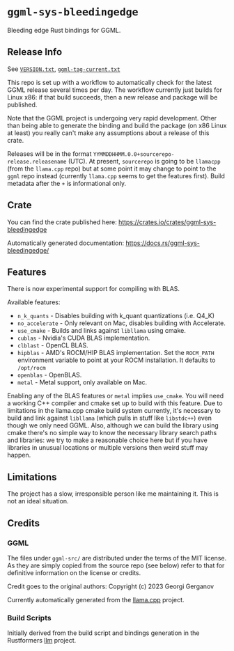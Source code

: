 # `ggml-sys-bleedingedge`

Bleeding edge Rust bindings for GGML.

## Release Info

See [`VERSION.txt`](./VERSION.txt), [`ggml-tag-current.txt`](./ggml-tag-current.txt)

This repo is set up with a workflow to automatically check for the latest GGML release
several times per day. The workflow currently just builds for Linux x86: if that build
succeeds, then a new release and package will be published.

Note that the GGML project is undergoing very rapid development. Other than being able
to generate the binding and build the package (on x86 Linux at least) you really can't
make any assumptions about a release of this crate.

Releases will be in the format `YYMMDDHHMM.0.0+sourcerepo-release.releasename` (UTC).
At present, `sourcerepo` is going to be `llamacpp` (from the `llama.cpp` repo) but at
some point it may change to point to the `ggml` repo instead (currently `llama.cpp` seems
to get the features first). Build metadata after the `+` is informational only.

## Crate

You can find the crate published here: https://crates.io/crates/ggml-sys-bleedingedge

Automatically generated documentation: https://docs.rs/ggml-sys-bleedingedge/

## Features

There is now experimental support for compiling with BLAS.

Available features:

- `n_k_quants` - Disables building with k_quant quantizations (i.e. Q4_K)
- `no_accelerate` - Only relevant on Mac, disables building with Accelerate.
- `use_cmake` - Builds and links against `libllama` using cmake.
- `cublas` - Nvidia's CUDA BLAS implementation.
- `clblast` - OpenCL BLAS.
- `hipblas` - AMD's ROCM/HIP BLAS implementation. Set the `ROCM_PATH` environment variable to point at your ROCM installation. It defaults to `/opt/rocm`
- `openblas` - OpenBLAS.
- `metal` - Metal support, only available on Mac.

Enabling any of the BLAS features or `metal` implies `use_cmake`. You will need a working C++ compiler and cmake set up to build with this feature. Due to limitations in the llama.cpp cmake build system currently, it's necessary to build and link against `libllama` (which pulls in stuff like `libstdc++`) even though we only need GGML. Also, although we can build the library using cmake there's no simple way to know the necessary library search paths and libraries: we try to make a reasonable choice here but if you have libraries in unusual locations or multiple versions then weird stuff may happen.


## Limitations

The project has a slow, irresponsible person like me maintaining it. This is not an ideal situation.

## Credits

### GGML

The files under `ggml-src/` are distributed under the terms of the MIT license. As they are simply copied from the source repo (see below) refer to that for definitive information on the license or credits.

Credit goes to the original authors: Copyright (c) 2023 Georgi Gerganov

Currently automatically generated from the [llama.cpp](https://github.com/ggerganov/llama.cpp/) project.

### Build Scripts

Initially derived from the build script and bindings generation in the Rustformers [llm](https://github.com/rustformers/llm/) project.
